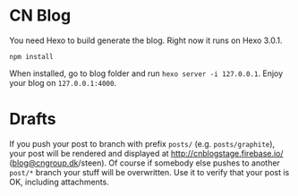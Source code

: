 # CN Blog #

You need Hexo to build generate the blog. Right now it runs on Hexo 3.0.1.

`npm install`

When installed, go to blog folder and run `hexo server -i 127.0.0.1`. Enjoy your blog on `127.0.0.1:4000`.

# Drafts

If you push your post to branch with prefix `posts/` (e.g. `posts/graphite`), your post will be rendered and displayed at http://cnblogstage.firebase.io/ (blog@cngroup.dk/steen). Of course if somebody else pushes to another `post/*` branch your stuff will be overwritten. Use it to verify that your post is OK, including attachments.
